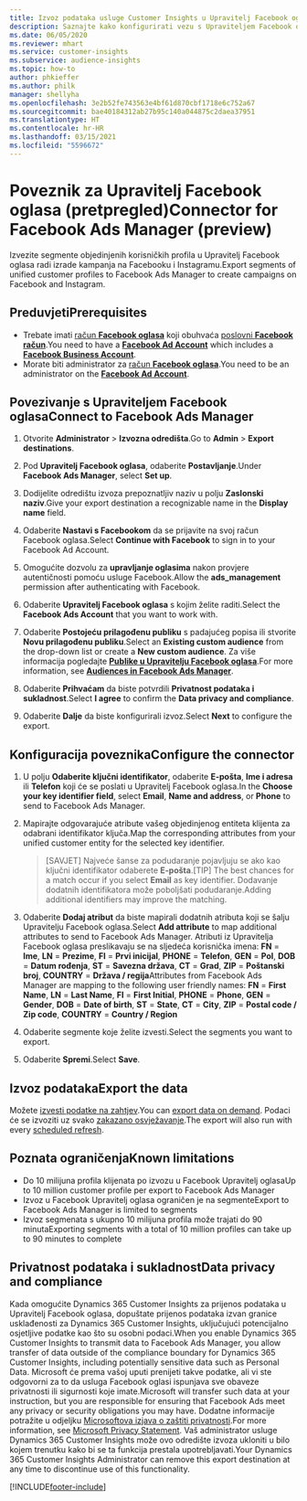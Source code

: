 ```yaml
---
title: Izvoz podataka usluge Customer Insights u Upravitelj Facebook oglasa
description: Saznajte kako konfigurirati vezu s Upraviteljem Facebook oglasa.
ms.date: 06/05/2020
ms.reviewer: mhart
ms.service: customer-insights
ms.subservice: audience-insights
ms.topic: how-to
author: phkieffer
ms.author: philk
manager: shellyha
ms.openlocfilehash: 3e2b52fe743563e4bf61d870cbf1718e6c752a67
ms.sourcegitcommit: bae40184312ab27b95c140a044875c2daea37951
ms.translationtype: HT
ms.contentlocale: hr-HR
ms.lasthandoff: 03/15/2021
ms.locfileid: "5596672"
---
```

# <a name="connector-for-facebook-ads-manager-preview"></a><span data-ttu-id="4bc6c-103">Poveznik za Upravitelj Facebook oglasa (pretpregled)</span><span class="sxs-lookup"><span data-stu-id="4bc6c-103">Connector for Facebook Ads Manager (preview)</span></span>

<span data-ttu-id="4bc6c-104">Izvezite segmente objedinjenih korisničkih profila u Upravitelj Facebook oglasa radi izrade kampanja na Facebooku i Instagramu.</span><span class="sxs-lookup"><span data-stu-id="4bc6c-104">Export segments of unified customer profiles to Facebook Ads Manager to create campaigns on Facebook and Instagram.</span></span>

## <a name="prerequisites"></a><span data-ttu-id="4bc6c-105">Preduvjeti</span><span class="sxs-lookup"><span data-stu-id="4bc6c-105">Prerequisites</span></span>

- <span data-ttu-id="4bc6c-106">Trebate imati [račun **Facebook oglasa**](https://www.facebook.com/business/learn/lessons/step-by-step-ads-manager-account) koji obuhvaća [poslovni **Facebook račun**](https://business.facebook.com/).</span><span class="sxs-lookup"><span data-stu-id="4bc6c-106">You need to have a [**Facebook Ad Account**](https://www.facebook.com/business/learn/lessons/step-by-step-ads-manager-account) which includes a [**Facebook Business Account**](https://business.facebook.com/).</span></span>
- <span data-ttu-id="4bc6c-107">Morate biti administrator za [račun **Facebook oglasa**](https://www.facebook.com/business/learn/lessons/step-by-step-ads-manager-account).</span><span class="sxs-lookup"><span data-stu-id="4bc6c-107">You need to be an administrator on the [**Facebook Ad Account**](https://www.facebook.com/business/learn/lessons/step-by-step-ads-manager-account).</span></span>

## <a name="connect-to-facebook-ads-manager"></a><span data-ttu-id="4bc6c-108">Povezivanje s Upraviteljem Facebook oglasa</span><span class="sxs-lookup"><span data-stu-id="4bc6c-108">Connect to Facebook Ads Manager</span></span>

1. <span data-ttu-id="4bc6c-109">Otvorite **Administrator** > **Izvozna odredišta**.</span><span class="sxs-lookup"><span data-stu-id="4bc6c-109">Go to **Admin** > **Export destinations**.</span></span>

1. <span data-ttu-id="4bc6c-110">Pod **Upravitelj Facebook oglasa**, odaberite **Postavljanje**.</span><span class="sxs-lookup"><span data-stu-id="4bc6c-110">Under **Facebook Ads Manager**, select **Set up**.</span></span>

1. <span data-ttu-id="4bc6c-111">Dodijelite odredištu izvoza prepoznatljiv naziv u polju **Zaslonski naziv**.</span><span class="sxs-lookup"><span data-stu-id="4bc6c-111">Give your export destination a recognizable name in the **Display name** field.</span></span>

1. <span data-ttu-id="4bc6c-112">Odaberite **Nastavi s Facebookom** da se prijavite na svoj račun Facebook oglasa.</span><span class="sxs-lookup"><span data-stu-id="4bc6c-112">Select **Continue with Facebook** to sign in to your Facebook Ad Account.</span></span>

1. <span data-ttu-id="4bc6c-113">Omogućite dozvolu za **upravljanje oglasima** nakon provjere autentičnosti pomoću usluge Facebook.</span><span class="sxs-lookup"><span data-stu-id="4bc6c-113">Allow the **ads_management** permission after authenticating with Facebook.</span></span>

1. <span data-ttu-id="4bc6c-114">Odaberite **Upravitelj Facebook oglasa** s kojim želite raditi.</span><span class="sxs-lookup"><span data-stu-id="4bc6c-114">Select the **Facebook Ads Account** that you want to work with.</span></span>

1. <span data-ttu-id="4bc6c-115">Odaberite **Postojeću prilagođenu publiku** s padajućeg popisa ili stvorite **Novu prilagođenu publiku**.</span><span class="sxs-lookup"><span data-stu-id="4bc6c-115">Select an **Existing custom audience** from the drop-down list or create a **New custom audience**.</span></span> <span data-ttu-id="4bc6c-116">Za više informacija pogledajte [**Publike u Upravitelju Facebook oglasa**](https://www.facebook.com/business/help/744354708981227?id=2469097953376494).</span><span class="sxs-lookup"><span data-stu-id="4bc6c-116">For more information, see [**Audiences in Facebook Ads Manager**](https://www.facebook.com/business/help/744354708981227?id=2469097953376494).</span></span>

1. <span data-ttu-id="4bc6c-117">Odaberite **Prihvaćam** da biste potvrdili **Privatnost podataka i sukladnost**.</span><span class="sxs-lookup"><span data-stu-id="4bc6c-117">Select **I agree** to confirm the **Data privacy and compliance**.</span></span>

1. <span data-ttu-id="4bc6c-118">Odaberite **Dalje** da biste konfigurirali izvoz.</span><span class="sxs-lookup"><span data-stu-id="4bc6c-118">Select **Next** to configure the export.</span></span>

## <a name="configure-the-connector"></a><span data-ttu-id="4bc6c-119">Konfiguracija poveznika</span><span class="sxs-lookup"><span data-stu-id="4bc6c-119">Configure the connector</span></span>

1. <span data-ttu-id="4bc6c-120">U polju **Odaberite ključni identifikator**, odaberite **E-pošta**, **Ime i adresa** ili **Telefon** koji će se poslati u Upravitelj Facebook oglasa.</span><span class="sxs-lookup"><span data-stu-id="4bc6c-120">In the **Choose your key identifier field**, select **Email**, **Name and address**, or **Phone** to send to Facebook Ads Manager.</span></span>

1. <span data-ttu-id="4bc6c-121">Mapirajte odgovarajuće atribute vašeg objedinjenog entiteta klijenta za odabrani identifikator ključa.</span><span class="sxs-lookup"><span data-stu-id="4bc6c-121">Map the corresponding attributes from your unified customer entity for the selected key identifier.</span></span>
   > <span data-ttu-id="4bc6c-122">[SAVJET] Najveće šanse za podudaranje pojavljuju se ako kao ključni identifikator odaberete **E-pošta**.</span><span class="sxs-lookup"><span data-stu-id="4bc6c-122">[TIP] The best chances for a match occur if you select **Email** as key identifier.</span></span> <span data-ttu-id="4bc6c-123">Dodavanje dodatnih identifikatora može poboljšati podudaranje.</span><span class="sxs-lookup"><span data-stu-id="4bc6c-123">Adding additional identifiers may improve the matching.</span></span>

1. <span data-ttu-id="4bc6c-124">Odaberite **Dodaj atribut** da biste mapirali dodatnih atributa koji se šalju Upravitelju Facebook oglasa.</span><span class="sxs-lookup"><span data-stu-id="4bc6c-124">Select **Add attribute** to map additional attributes to send to Facebook Ads Manager.</span></span> <span data-ttu-id="4bc6c-125">Atributi iz Upravitelja Facebook oglasa preslikavaju se na sljedeća korisnička imena: **FN** = **Ime**, **LN** = **Prezime**, **FI** = **Prvi inicijal**, **PHONE** = **Telefon**, **GEN** = **Pol**, **DOB** = **Datum rođenja**, **ST** = **Savezna država**, **CT** = **Grad**, **ZIP** = **Poštanski broj**, **COUNTRY** = **Država / regija**</span><span class="sxs-lookup"><span data-stu-id="4bc6c-125">Attributes from Facebook Ads Manager are mapping to the following user friendly names: **FN** = **First Name**, **LN** = **Last Name**, **FI** = **First Initial**, **PHONE** = **Phone**, **GEN** = **Gender**, **DOB** = **Date of birth**, **ST** = **State**, **CT** = **City**, **ZIP** = **Postal code / Zip code**, **COUNTRY** = **Country / Region**</span></span>

1. <span data-ttu-id="4bc6c-126">Odaberite segmente koje želite izvesti.</span><span class="sxs-lookup"><span data-stu-id="4bc6c-126">Select the segments you want to export.</span></span>

1. <span data-ttu-id="4bc6c-127">Odaberite **Spremi**.</span><span class="sxs-lookup"><span data-stu-id="4bc6c-127">Select **Save**.</span></span>

## <a name="export-the-data"></a><span data-ttu-id="4bc6c-128">Izvoz podataka</span><span class="sxs-lookup"><span data-stu-id="4bc6c-128">Export the data</span></span>

<span data-ttu-id="4bc6c-129">Možete [izvesti podatke na zahtjev](export-destinations.md).</span><span class="sxs-lookup"><span data-stu-id="4bc6c-129">You can [export data on demand](export-destinations.md).</span></span> <span data-ttu-id="4bc6c-130">Podaci će se izvoziti uz svako [zakazano osvježavanje](system.md#schedule-tab).</span><span class="sxs-lookup"><span data-stu-id="4bc6c-130">The export will also run with every [scheduled refresh](system.md#schedule-tab).</span></span>

## <a name="known-limitations"></a><span data-ttu-id="4bc6c-131">Poznata ograničenja</span><span class="sxs-lookup"><span data-stu-id="4bc6c-131">Known limitations</span></span>

- <span data-ttu-id="4bc6c-132">Do 10 milijuna profila klijenata po izvozu u Facebook Upravitelj oglasa</span><span class="sxs-lookup"><span data-stu-id="4bc6c-132">Up to 10 million customer profile per export to Facebook Ads Manager</span></span> 
- <span data-ttu-id="4bc6c-133">Izvoz u Facebook Upravitelj oglasa ograničen je na segmente</span><span class="sxs-lookup"><span data-stu-id="4bc6c-133">Export to Facebook Ads Manager is limited to segments</span></span>
- <span data-ttu-id="4bc6c-134">Izvoz segmenata s ukupno 10 milijuna profila može trajati do 90 minuta</span><span class="sxs-lookup"><span data-stu-id="4bc6c-134">Exporting segments with a total of 10 million profiles can take up to 90 minutes to complete</span></span>

## <a name="data-privacy-and-compliance"></a><span data-ttu-id="4bc6c-135">Privatnost podataka i sukladnost</span><span class="sxs-lookup"><span data-stu-id="4bc6c-135">Data privacy and compliance</span></span>

<span data-ttu-id="4bc6c-136">Kada omogućite Dynamics 365 Customer Insights za prijenos podataka u Upravitelj Facebook oglasa, dopuštate prijenos podataka izvan granice usklađenosti za Dynamics 365 Customer Insights, uključujući potencijalno osjetljive podatke kao što su osobni podaci.</span><span class="sxs-lookup"><span data-stu-id="4bc6c-136">When you enable Dynamics 365 Customer Insights to transmit data to Facebook Ads Manager, you allow transfer of data outside of the compliance boundary for Dynamics 365 Customer Insights, including potentially sensitive data such as Personal Data.</span></span> <span data-ttu-id="4bc6c-137">Microsoft će prema vašoj uputi prenijeti takve podatke, ali vi ste odgovorni za to da usluga Facebook oglasi ispunjava sve obaveze privatnosti ili sigurnosti koje imate.</span><span class="sxs-lookup"><span data-stu-id="4bc6c-137">Microsoft will transfer such data at your instruction, but you are responsible for ensuring that Facebook Ads meet any privacy or security obligations you may have.</span></span> <span data-ttu-id="4bc6c-138">Dodatne informacije potražite u odjeljku [Microsoftova izjava o zaštiti privatnosti](https://go.microsoft.com/fwlink/?linkid=396732).</span><span class="sxs-lookup"><span data-stu-id="4bc6c-138">For more information, see [Microsoft Privacy Statement](https://go.microsoft.com/fwlink/?linkid=396732).</span></span>
<span data-ttu-id="4bc6c-139">Vaš administrator usluge Dynamics 365 Customer Insights može ovo odredište izvoza ukloniti u bilo kojem trenutku kako bi se ta funkcija prestala upotrebljavati.</span><span class="sxs-lookup"><span data-stu-id="4bc6c-139">Your Dynamics 365 Customer Insights Administrator can remove this export destination at any time to discontinue use of this functionality.</span></span>


[!INCLUDE[footer-include](../includes/footer-banner.md)]